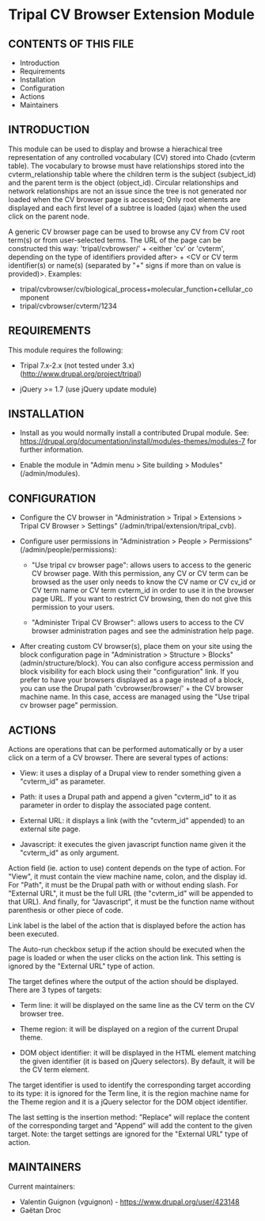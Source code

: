 Tripal CV Browser Extension Module
==================================

CONTENTS OF THIS FILE
---------------------

 * Introduction
 * Requirements
 * Installation
 * Configuration
 * Actions
 * Maintainers


INTRODUCTION
------------

This module can be used to display and browse a hierachical tree representation
of any controlled vocabulary (CV) stored into Chado (cvterm table). The
vocabulary to browse must have relationships stored into the cvterm_relationship
table where the children term is the subject (subject_id) and the parent term is
the object (object_id). Circular relationships and network relationships are not
an issue since the tree is not generated nor loaded when the CV browser page is
accessed; Only root elements are displayed and each first level of a subtree is
loaded (ajax) when the used click on the parent node.

A generic CV browser page can be used to browse any CV from CV root term(s) or
from user-selected terms. The URL of the page can be constructed this way:
'tripal/cvbrowser/' + <either 'cv' or 'cvterm', depending on the type of
identifiers provided after> + <CV or CV term identifier(s) or name(s) (separated
by "+" signs if more than on value is provided)>.
Examples:
 - tripal/cvbrowser/cv/biological_process+molecular_function+cellular_component
 - tripal/cvbrowser/cvterm/1234


REQUIREMENTS
------------

This module requires the following:

 * Tripal 7.x-2.x (not tested under 3.x) (http://www.drupal.org/project/tripal)
 
 * jQuery >= 1.7 (use jQuery update module)


INSTALLATION
------------

 * Install as you would normally install a contributed Drupal module. See:
   https://drupal.org/documentation/install/modules-themes/modules-7
   for further information.

 * Enable the module in "Admin menu > Site building > Modules" (/admin/modules).


CONFIGURATION
-------------

 * Configure the CV browser in "Administration > Tripal > Extensions >
   Tripal CV Browser > Settings" (/admin/tripal/extension/tripal_cvb).

 * Configure user permissions in "Administration > People > Permissions"
   (/admin/people/permissions):

   - "Use tripal cv browser page": allows users to access to the generic CV
     browser page. With this permission, any CV or CV term can be browsed as the
     user only needs to know the CV name or CV cv_id or CV term name or CV term
     cvterm_id in order to use it in the browser page URL. If you want to
     restrict CV browsing, then do not give this permission to your users.

   - "Administer Tripal CV Browser": allows users to access to the
     CV browser administration pages and see the administration help page.

 * After creating custom CV browser(s), place them on your site using the block
   configuration page in "Administration > Structure > Blocks"
   (admin/structure/block). You can also configure access permission and block
   visibility for each block using their "configuration" link.
   If you prefer to have your browsers displayed as a page instead of a block,
   you can use the Drupal path 'cvbrowser/browser/' + the CV browser machine
   name. In this case, access are managed using the "Use tripal cv browser page"
   permission.


ACTIONS
-------

Actions are operations that can be performed automatically or by a user click
on a term of a CV browser. There are several types of actions:

 - View: it uses a display of a Drupal view to render something given a
   "cvterm_id" as parameter.

 - Path: it uses a Drupal path and append a given "cvterm_id" to it as parameter
   in order to display the associated page content.

 - External URL: it displays a link (with the "cvterm_id" appended) to an
   external site page.

 - Javascript: it executes the given javascript function name given it the
   "cvterm_id" as only argument.

Action field (ie. action to use) content depends on the type of action. For
"View", it must contain the view machine name, colon, and the display id. For
"Path", it must be the Drupal path with or without ending slash. For "External
URL", it must be the full URL (the "cvterm_id" will be appended to that URL).
And finally, for "Javascript", it must be the function name without parenthesis
or other piece of code.

Link label is the label of the action that is displayed before the action has
been executed.

The Auto-run checkbox setup if the action should be executed when the page is
loaded or when the user clicks on the action link. This setting is ignored by
the "External URL" type of action.

The target defines where the output of the action should be displayed. There are
3 types of targets:

 - Term line: it will be displayed on the same line as the CV term on the CV
   browser tree.

 - Theme region: it will be displayed on a region of the current Drupal theme.

 - DOM object identifier: it will be displayed in the HTML element matching the
   given identifier (it is based on jQuery selectors). By default, it will be
   the CV term <span> element.

The target identifier is used to identify the corresponding target according to
its type: it is ignored for the Term line, it is the region machine name for
the Theme region and it is a jQuery selector for the DOM object identifier.

The last setting is the insertion method: "Replace" will replace the content of
the corresponding target and "Append" will add the content to the given
target.
Note: the target settings are ignored for the "External URL" type of action.


MAINTAINERS
-----------

Current maintainers:

 * Valentin Guignon (vguignon) - https://www.drupal.org/user/423148
 * Gaëtan Droc
